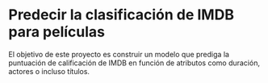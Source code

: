 
# Predecir la clasificación de IMDB para películas
El objetivo de este proyecto es construir un modelo que prediga la puntuación de calificación de IMDB en función de atributos como duración, actores o incluso títulos.

